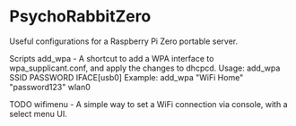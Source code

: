 # PsychoRabbitZero
Useful configurations for a Raspberry Pi Zero portable server.

Scripts
add_wpa - A shortcut to add a WPA interface to wpa_supplicant.conf, and apply the changes to dhcpcd.
      Usage: add_wpa SSID PASSWORD IFACE[usb0]
      Example: add_wpa "WiFi Home" "password123" wlan0


TODO
wifimenu - A simple way to set a WiFi connection via console, with a select menu UI.
